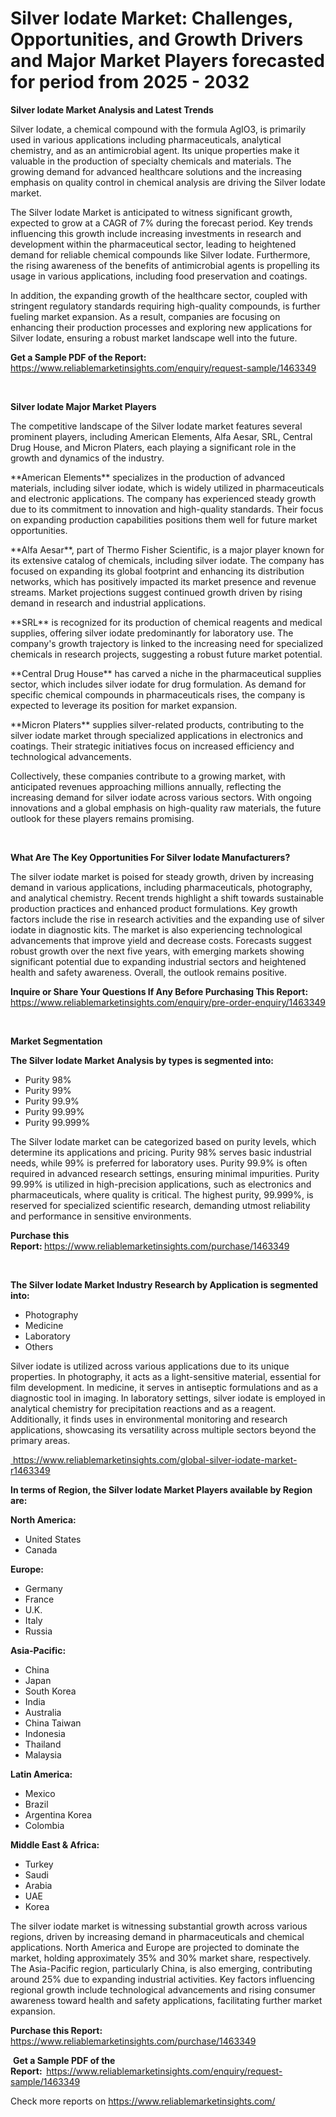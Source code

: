 <p><h1>Silver Iodate Market: Challenges, Opportunities, and Growth Drivers and Major Market Players forecasted for period from 2025 - 2032</h1></p><p><strong>Silver Iodate Market Analysis and Latest Trends</strong></p>
<p><p>Silver Iodate, a chemical compound with the formula AgIO3, is primarily used in various applications including pharmaceuticals, analytical chemistry, and as an antimicrobial agent. Its unique properties make it valuable in the production of specialty chemicals and materials. The growing demand for advanced healthcare solutions and the increasing emphasis on quality control in chemical analysis are driving the Silver Iodate market.</p><p>The Silver Iodate Market is anticipated to witness significant growth, expected to grow at a CAGR of 7% during the forecast period. Key trends influencing this growth include increasing investments in research and development within the pharmaceutical sector, leading to heightened demand for reliable chemical compounds like Silver Iodate. Furthermore, the rising awareness of the benefits of antimicrobial agents is propelling its usage in various applications, including food preservation and coatings.</p><p>In addition, the expanding growth of the healthcare sector, coupled with stringent regulatory standards requiring high-quality compounds, is further fueling market expansion. As a result, companies are focusing on enhancing their production processes and exploring new applications for Silver Iodate, ensuring a robust market landscape well into the future.</p></p>
<p><strong>Get a Sample PDF of the Report:&nbsp;</strong> <a href="https://www.reliablemarketinsights.com/enquiry/request-sample/1463349?utm_campaign=2535&utm_medium=2&utm_source=Github&utm_content=ia&utm_term=01042025&utm_id=silver-iodate">https://www.reliablemarketinsights.com/enquiry/request-sample/1463349</a></p>
<p>&nbsp;</p>
<p><strong>Silver Iodate Major Market Players</strong></p>
<p><p>The competitive landscape of the Silver Iodate market features several prominent players, including American Elements, Alfa Aesar, SRL, Central Drug House, and Micron Platers, each playing a significant role in the growth and dynamics of the industry.</p><p>**American Elements** specializes in the production of advanced materials, including silver iodate, which is widely utilized in pharmaceuticals and electronic applications. The company has experienced steady growth due to its commitment to innovation and high-quality standards. Their focus on expanding production capabilities positions them well for future market opportunities.</p><p>**Alfa Aesar**, part of Thermo Fisher Scientific, is a major player known for its extensive catalog of chemicals, including silver iodate. The company has focused on expanding its global footprint and enhancing its distribution networks, which has positively impacted its market presence and revenue streams. Market projections suggest continued growth driven by rising demand in research and industrial applications.</p><p>**SRL** is recognized for its production of chemical reagents and medical supplies, offering silver iodate predominantly for laboratory use. The company's growth trajectory is linked to the increasing need for specialized chemicals in research projects, suggesting a robust future market potential.</p><p>**Central Drug House** has carved a niche in the pharmaceutical supplies sector, which includes silver iodate for drug formulation. As demand for specific chemical compounds in pharmaceuticals rises, the company is expected to leverage its position for market expansion.</p><p>**Micron Platers** supplies silver-related products, contributing to the silver iodate market through specialized applications in electronics and coatings. Their strategic initiatives focus on increased efficiency and technological advancements.</p><p>Collectively, these companies contribute to a growing market, with anticipated revenues approaching millions annually, reflecting the increasing demand for silver iodate across various sectors. With ongoing innovations and a global emphasis on high-quality raw materials, the future outlook for these players remains promising.</p></p>
<p>&nbsp;</p>
<p><strong>What Are The Key Opportunities For Silver Iodate Manufacturers?</strong></p>
<p><p>The silver iodate market is poised for steady growth, driven by increasing demand in various applications, including pharmaceuticals, photography, and analytical chemistry. Recent trends highlight a shift towards sustainable production practices and enhanced product formulations. Key growth factors include the rise in research activities and the expanding use of silver iodate in diagnostic kits. The market is also experiencing technological advancements that improve yield and decrease costs. Forecasts suggest robust growth over the next five years, with emerging markets showing significant potential due to expanding industrial sectors and heightened health and safety awareness. Overall, the outlook remains positive.</p></p>
<p><strong>Inquire or Share Your Questions If Any Before Purchasing This Report:</strong> <a href="https://www.reliablemarketinsights.com/enquiry/pre-order-enquiry/1463349?utm_campaign=2535&utm_medium=2&utm_source=Github&utm_content=ia&utm_term=01042025&utm_id=silver-iodate">https://www.reliablemarketinsights.com/enquiry/pre-order-enquiry/1463349</a></p>
<p>&nbsp;</p>
<p><strong>Market Segmentation</strong></p>
<p><strong>The Silver Iodate Market Analysis by types is segmented into:</strong></p>
<p><ul><li>Purity 98%</li><li>Purity 99%</li><li>Purity 99.9%</li><li>Purity 99.99%</li><li>Purity 99.999%</li></ul></p>
<p><p>The Silver Iodate market can be categorized based on purity levels, which determine its applications and pricing. Purity 98% serves basic industrial needs, while 99% is preferred for laboratory uses. Purity 99.9% is often required in advanced research settings, ensuring minimal impurities. Purity 99.99% is utilized in high-precision applications, such as electronics and pharmaceuticals, where quality is critical. The highest purity, 99.999%, is reserved for specialized scientific research, demanding utmost reliability and performance in sensitive environments.</p></p>
<p><strong>Purchase this Report:&nbsp;</strong><a href="https://www.reliablemarketinsights.com/purchase/1463349?utm_campaign=2535&utm_medium=2&utm_source=Github&utm_content=ia&utm_term=01042025&utm_id=silver-iodate">https://www.reliablemarketinsights.com/purchase/1463349</a></p>
<p>&nbsp;</p>
<p><strong>The Silver Iodate Market Industry Research by Application is segmented into:</strong></p>
<p><ul><li>Photography</li><li>Medicine</li><li>Laboratory</li><li>Others</li></ul></p>
<p><p>Silver iodate is utilized across various applications due to its unique properties. In photography, it acts as a light-sensitive material, essential for film development. In medicine, it serves in antiseptic formulations and as a diagnostic tool in imaging. In laboratory settings, silver iodate is employed in analytical chemistry for precipitation reactions and as a reagent. Additionally, it finds uses in environmental monitoring and research applications, showcasing its versatility across multiple sectors beyond the primary areas.</p></p>
<p><a href="https://www.reliablemarketinsights.com/global-silver-iodate-market-r1463349?utm_campaign=2535&utm_medium=2&utm_source=Github&utm_content=ia&utm_term=01042025&utm_id=silver-iodate">&nbsp;https://www.reliablemarketinsights.com/global-silver-iodate-market-r1463349</a></p>
<p><strong>In terms of Region, the Silver Iodate Market Players available by Region are:</strong></p>
<p>
    <p> <strong> North America: </strong>
        <ul>
            <li>United States</li>
            <li>Canada</li>
        </ul>
        </p> 
    <p> <strong> Europe: </strong>
        <ul>
            <li>Germany</li>
            <li>France</li>
            <li>U.K.</li>
            <li>Italy</li>
            <li>Russia</li>
        </ul>
        </p> 
    <p> <strong> Asia-Pacific: </strong>
        <ul>
            <li>China</li>
            <li>Japan</li>
            <li>South Korea</li>
            <li>India</li>
            <li>Australia</li>
            <li>China Taiwan</li>
            <li>Indonesia</li>
            <li>Thailand</li>
            <li>Malaysia</li>
        </ul>
        </p> 
    <p> <strong> Latin America: </strong>
        <ul>
            <li>Mexico</li>
            <li>Brazil</li>
            <li>Argentina Korea</li>
            <li>Colombia</li>
        </ul>
        </p> 
    <p> <strong> Middle East & Africa: </strong>
        <ul>
            <li>Turkey</li>
            <li>Saudi</li>
            <li>Arabia</li>
            <li>UAE</li>
            <li>Korea</li>
        </ul>
    </p>
    </p>
<p><p>The silver iodate market is witnessing substantial growth across various regions, driven by increasing demand in pharmaceuticals and chemical applications. North America and Europe are projected to dominate the market, holding approximately 35% and 30% market share, respectively. The Asia-Pacific region, particularly China, is also emerging, contributing around 25% due to expanding industrial activities. Key factors influencing regional growth include technological advancements and rising consumer awareness toward health and safety applications, facilitating further market expansion.</p></p>
<p><strong>Purchase this Report: </strong><a href="https://www.reliablemarketinsights.com/purchase/1463349?utm_campaign=2535&utm_medium=2&utm_source=Github&utm_content=ia&utm_term=01042025&utm_id=silver-iodate">https://www.reliablemarketinsights.com/purchase/1463349</a></p>
<p>&nbsp;<strong>Get a Sample PDF of the Report:&nbsp;&nbsp;</strong><a href="https://www.reliablemarketinsights.com/enquiry/request-sample/1463349?utm_campaign=2535&utm_medium=2&utm_source=Github&utm_content=ia&utm_term=01042025&utm_id=silver-iodate">https://www.reliablemarketinsights.com/enquiry/request-sample/1463349</a></p>
<p><strong></strong></p>
<p>Check more reports on <a href="https://www.reliablemarketinsights.com/?utm_campaign=2535&utm_medium=2&utm_source=Github&utm_content=ia&utm_term=01042025&utm_id=silver-iodate">https://www.reliablemarketinsights.com/</a></p>
